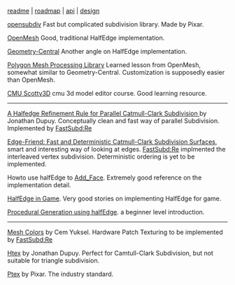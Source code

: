 [readme](../README.md)  | [roadmap](roadmap.md) | [api](api.md) | [design](design_note.md)

[opensubdiv](https://graphics.pixar.com/opensubdiv/overview.html) Fast but complicated subdivision library. Made by Pixar.

[OpenMesh](https://www.graphics.rwth-aachen.de/software/openmesh/) Good, traditional HalfEdge implementation.

[Geometry-Central](https://geometry-central.net/) Another angle on HalfEdge implementation.

[Polygon Mesh Processing Library](https://www.pmp-library.org/) Learned lesson from OpenMesh, somewhat similar to Geometry-Central. Customization is supposedly easier than OpenMesh.

[CMU Scotty3D](https://www.github.com/CMU-Graphics/Scotty3D) cmu 3d model editor course. Good learning resource. 


-------------------------------------

[A Halfedge Refinement Rule for Parallel Catmull-Clark Subdivision ](https://onrendering.com/) by Jonathan Dupuy. Conceptually clean and fast way of parallel Subdivision. Implemented by [FastSubd:Re](https://github.com/lingochen/FastSubd-Re)

[Edge-Friend: Fast and Deterministic Catmull-Clark Subdivision Surfaces](https://anteru.net/research/edge-friend-fast-deterministic-catmull-clark-subdivision-surfaces/), smart and interesting way of looking at edges. [FastSubd:Re](https://github.com/lingochen/FastSubd-Re) implmented the interleaved vertex subdivision. Deterministic ordering is yet to be implemented.

Howto use halfEdge to [Add_Face](https://kaba.hilvi.org/pastel-1.5.0/pastel/geometry/halfmesh/halfmesh.htm). Extremely good reference on the implementation detail.

[HalfEdge in Game](https://fgiesen.wordpress.com/2012/03/24/half-edge-based-mesh-representations-practice/). Very good stories on implementing HalfEdge for game.

[Procedural Generation using halfEdge](https://martindevans.me/game-development/2016/03/30/Procedural-Generation-For-Dummies-Half-Edge-Geometry/). a beginner level introduction.

-------------------------------------------

[Mesh Colors](http://www.cemyuksel.com/research/meshcolors/) by Cem Yuksel. Hardware Patch Texturing to be implemented by [FastSubd:Re](https://github.com/lingochen/FastSubd-Re) 

[Htex](https://onrendering.com/) by Jonathan Dupuy. Perfect for Camtull-Clark Subdivision, but not suitable for triangle subdivision.

[Ptex](https://ptex.us/) by Pixar. The industry standard.

